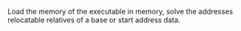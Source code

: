 Load the memory of the executable in memory, solve the addresses relocatable relatives of a base or start address data.